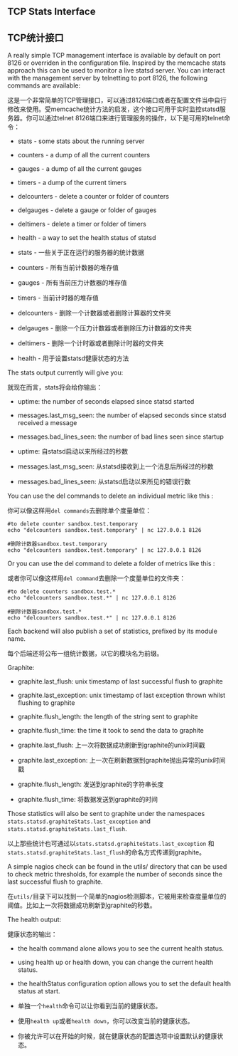 TCP Stats Interface
-------------------

TCP统计接口
-------------------

A really simple TCP management interface is available by default on port 8126
or overriden in the configuration file. Inspired by the memcache stats approach
this can be used to monitor a live statsd server.  You can interact with the
management server by telnetting to port 8126, the following commands are
available:

这是一个非常简单的TCP管理接口，可以通过8126端口或者在配置文件当中自行修改来使用。受memcache统计方法的启发，这个接口可用于实时监控statsd服务器。你可以通过telnet 8126端口来进行管理服务的操作，以下是可用的telnet命令：

* stats - some stats about the running server
* counters - a dump of all the current counters
* gauges - a dump of all the current gauges
* timers - a dump of the current timers
* delcounters - delete a counter or folder of counters
* delgauges - delete a gauge or folder of gauges 
* deltimers - delete a timer or folder of timers
* health - a way to set the health status of statsd

* stats - 一些关于正在运行的服务器的统计数据
* counters - 所有当前计数器的堆存值
* gauges - 所有当前压力计数器的堆存值
* timers - 当前计时器的堆存值
* delcounters - 删除一个计数器或者删除计算器的文件夹
* delgauges - 删除一个压力计数器或者删除压力计数器的文件夹
* deltimers - 删除一个计时器或者删除计时器的文件夹
* health - 用于设置statsd健康状态的方法

The stats output currently will give you:

就现在而言，stats将会给你输出：

* uptime: the number of seconds elapsed since statsd started
* messages.last_msg_seen: the number of elapsed seconds since statsd received a message
* messages.bad_lines_seen: the number of bad lines seen since startup

* uptime: 自statsd启动以来所经过的秒数
* messages.last_msg_seen: 从statsd接收到上一个消息后所经过的秒数
* messages.bad_lines_seen: 从statsd启动以来所见的错误行数

You can use the del commands to delete an individual metric like this :

你可以像这样用`del commands`去删除单个度量单位：

    #to delete counter sandbox.test.temporary
    echo "delcounters sandbox.test.temporary" | nc 127.0.0.1 8126

    #删除计数器sandbox.test.temporary
    echo "delcounters sandbox.test.temporary" | nc 127.0.0.1 8126

Or you can use the del command to delete a folder of metrics like this :

或者你可以像这样用`del command`去删除一个度量单位的文件夹：

    #to delete counters sandbox.test.*
    echo "delcounters sandbox.test.*" | nc 127.0.0.1 8126

    #删除计数器sandbox.test.*
    echo "delcounters sandbox.test.*" | nc 127.0.0.1 8126

Each backend will also publish a set of statistics, prefixed by its module name.

每个后端还将公布一组统计数据，以它的模块名为前缀。

Graphite:

* graphite.last_flush: unix timestamp of last successful flush to graphite
* graphite.last_exception: unix timestamp of last exception thrown whilst flushing to graphite
* graphite.flush_length: the length of the string sent to graphite
* graphite.flush_time: the time it took to send the data to graphite

* graphite.last_flush: 上一次将数据成功刷新到graphite的unix时间戳
* graphite.last_exception: 上一次在刷新数据到graphite抛出异常的unix时间戳
* graphite.flush_length: 发送到graphite的字符串长度
* graphite.flush_time: 将数据发送到graphite的时间

Those statistics will also be sent to graphite under the namespaces
`stats.statsd.graphiteStats.last_exception` and
`stats.statsd.graphiteStats.last_flush`.

以上那些统计也可通过以`stats.statsd.graphiteStats.last_exception` 和 `stats.statsd.graphiteStats.last_flush`的命名方式传递到graphite。

A simple nagios check can be found in the utils/ directory that can be used to
check metric thresholds, for example the number of seconds since the last
successful flush to graphite.

在`utils/`目录下可以找到一个简单的nagios检测脚本，它被用来检查度量单位的阈值。比如上一次将数据成功刷新到graphite的秒数。

The health output:

健康状态的输出：

* the health command alone allows you to see the current health status.
* using health up or health down, you can change the current health status.
* the healthStatus configuration option allows you to set the default health status at start.

* 单独一个`health`命令可以让你看到当前的健康状态。
* 使用`health up`或者`health down`，你可以改变当前的健康状态。
* 你被允许可以在开始的时候，就在健康状态的配置选项中设置默认的健康状态。
